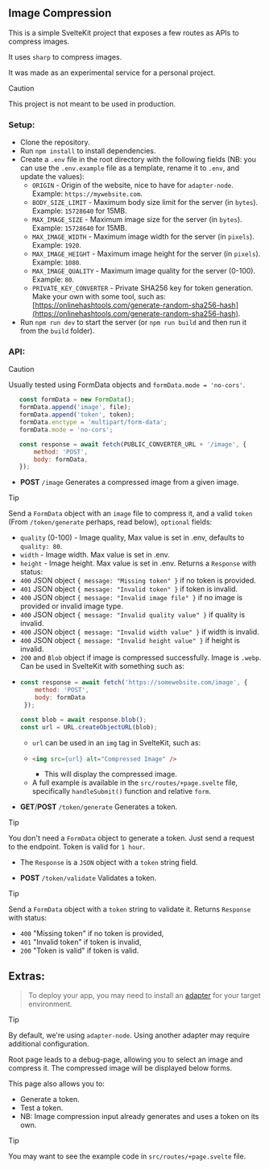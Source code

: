 ## Image Compression
This is a simple SvelteKit project that exposes a few routes as APIs to compress images.

It uses `sharp` to compress images.

It was made as an experimental service for a personal project. 

> [!CAUTION] 
> This project is not meant to be used in production.

### Setup:
- Clone the repository.
- Run `npm install` to install dependencies.
- Create a `.env` file in the root directory with the following fields (NB: you can use the `.env.example` file as a template, rename it to `.env`, and update the values):
  - `ORIGIN` - Origin of the website, nice to have for `adapter-node`. Example: `https://mywebsite.com`.
  - `BODY_SIZE_LIMIT` - Maximum body size limit for the server (in `bytes`). Example: `15728640` for 15MB.
  - `MAX_IMAGE_SIZE` - Maximum image size for the server (in `bytes`). Example: `15728640` for 15MB.
  - `MAX_IMAGE_WIDTH` - Maximum image width for the server (in `pixels`). Example: `1920`.
  - `MAX_IMAGE_HEIGHT` - Maximum image height for the server (in `pixels`). Example: `1080`.
  - `MAX_IMAGE_QUALITY` - Maximum image quality for the server (0-100). Example: `80`.
  - `PRIVATE_KEY_CONVERTER` - Private SHA256 key for token generation. Make your own with some tool, such as: [https://onlinehashtools.com/generate-random-sha256-hash](https://onlinehashtools.com/generate-random-sha256-hash).
- Run `npm run dev` to start the server (or `npm run build` and then run it from the `build` folder).

### API:
> [!CAUTION]
> Usually tested using FormData objects and `formData.mode = 'no-cors'`.
> ```javascript
>    const formData = new FormData();
>    formData.append('image', file);
>    formData.append('token', token);
>    formData.enctype = 'multipart/form-data';
>    formData.mode = 'no-cors';
>
>    const response = await fetch(PUBLIC_CONVERTER_URL + '/image', {
>        method: 'POST',
>        body: formData,
>    });
> ```

- **POST** `/image` Generates a compressed image from a given image.
> [!TIP]
> Send a `FormData` object with an `image` file to compress it, and a valid `token` (From `/token/generate` perhaps, read below), `optional` fields:
> - `quality` (0-100) - Image quality, Max value is set in .env, defaults to `quality: 80`.
> - `width` - Image width. Max value is set in .env.
> - `height` - Image height. Max value is set in .env.
> Returns a `Response` with status:
> - `400` JSON object `{ message: "Missing token" }` if no token is provided.
> - `401` JSON object `{ message: "Invalid token" }` if token is invalid.
> - `400` JSON object `{ message: "Invalid image file" }` if no image is provided or invalid image type.
> - `400` JSON object `{ message: "Invalid quality value" }` if quality is invalid.
> - `400` JSON object `{ message: "Invalid width value" }` if width is invalid.
> - `400` JSON object `{ message: "Invalid height value" }` if height is invalid.
> - `200` and `Blob` object if image is compressed successfully. Image is `.webp`. Can be used in SvelteKit with something such as:
> - ```javascript
>   const response = await fetch('https://somewebsite.com/image', {
>       method: 'POST',
>       body: formData
>    });
>
>   const blob = await response.blob();
>   const url = URL.createObjectURL(blob);
>   ```
>   - `url` can be used in an `img` tag in SvelteKit, such as:
>   - ```html
>     <img src={url} alt="Compressed Image" />
>     ```
>     - This will display the compressed image.
>   - A full example is available in the `src/routes/+page.svelte` file, specifically `handleSubmit()` function and relative `form`.
- **GET**/**POST** `/token/generate` Generates a token.
> [!TIP]
> You don't need a `FormData` object to generate a token. Just send a request to the endpoint. Token is valid for `1 hour`.
> - The `Response` is a `JSON` object with a `token` string field.
- **POST** `/token/validate` Validates a token.
> [!TIP]
> Send a `FormData` object with a `token` string to validate it. Returns `Response` with status:
> - `400` "Missing token" if no token is provided, 
> - `401` "Invalid token" if token is invalid,
> - `200` "Token is valid" if token is valid.


## Extras:

> To deploy your app, you may need to install an [adapter](https://svelte.dev/docs/kit/adapters) for your target environment.

> [!TIP]
> By default, we're using `adapter-node`. Using another adapter may require additional configuration.

Root page leads to a debug-page, allowing you to select an image and compress it. The compressed image will be displayed below forms.

This page also allows you to:
- Generate a token.
- Test a token.
- NB: Image compression input already generates and uses a token on its own.

> [!TIP]
> You may want to see the example code in `src/routes/+page.svelte` file.
